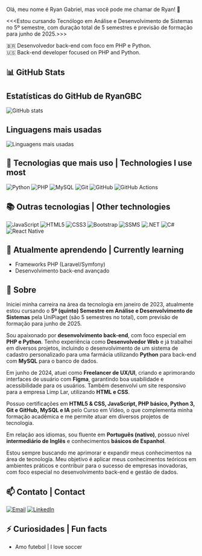 Olá, meu nome é Ryan Gabriel, mas você pode me chamar de Ryan! 👋

<<<Estou cursando Tecnólogo em Análise e Desenvolvimento de Sistemas no 5º semestre, com duração total de 5 semestres e previsão de formação para junho de 2025.>>>

🇧🇷 Desenvolvedor back-end com foco em PHP e Python.  
🇺🇸 Back-end developer focused on PHP and Python.

## 📊 GitHub Stats

## Estatísticas do GitHub de RyanGBC
![GitHub stats](https://github-readme-stats.vercel.app/api?username=RyanGBC&show_icons=true&theme=radical)
</br>
## Linguagens mais usadas
![Linguagens mais usadas](https://github-readme-stats.vercel.app/api/top-langs/?username=RyanGBC&layout=compact&theme=radical)

## 🚀 Tecnologias que mais uso | Technologies I use most

![Python](https://img.shields.io/badge/-Python-3776AB?style=flat&logo=python&logoColor=white)
![PHP](https://img.shields.io/badge/-PHP-777BB4?style=flat&logo=php&logoColor=white)
![MySQL](https://img.shields.io/badge/-MySQL-4479A1?style=flat&logo=mysql&logoColor=white)
![Git](https://img.shields.io/badge/-Git-F05032?style=flat&logo=git&logoColor=white)
![GitHub](https://img.shields.io/badge/-GitHub-181717?style=flat&logo=github&logoColor=white)
![GitHub Actions](https://img.shields.io/badge/-GitHub%20Actions-2088FF?style=flat&logo=githubactions&logoColor=white)

## 📚 Outras tecnologias | Other technologies

![JavaScript](https://img.shields.io/badge/-JavaScript-F7DF1E?style=flat&logo=javascript&logoColor=black)
![HTML5](https://img.shields.io/badge/-HTML5-E34F26?style=flat&logo=html5&logoColor=white)
![CSS3](https://img.shields.io/badge/-CSS3-1572B6?style=flat&logo=css3&logoColor=white)
![Bootstrap](https://img.shields.io/badge/-Bootstrap-7952B3?style=flat&logo=bootstrap&logoColor=white)
![SSMS](https://img.shields.io/badge/-SSMS-CC2927?style=flat&logo=microsoftsqlserver&logoColor=white)
![.NET](https://img.shields.io/badge/-.NET-512BD4?style=flat&logo=dotnet&logoColor=white)
![C#](https://img.shields.io/badge/-C%23-239120?style=flat&logo=csharp&logoColor=white)
![React Native](https://img.shields.io/badge/React_Native-20232A?style=flat&logo=react&logoColor=blue)

## 🌱 Atualmente aprendendo | Currently learning

- Frameworks PHP (Laravel/Symfony)
- Desenvolvimento back-end avançado

## 📌 Sobre
  Iniciei minha carreira na área da tecnologia em janeiro de 2023, atualmente estou cursando o **5º (quinto) Semestre em Análise e Desenvolvimento de Sistemas** pela UniPiaget (são 5 semestres no total), com previsão de formação para junho de 2025.

Sou apaixonado por **desenvolvimento back-end**, com foco especial em **PHP e Python**. Tenho experiência como **Desenvolvedor Web** e já trabalhei em diversos projetos, incluindo o desenvolvimento de um sistema de cadastro personalizado para uma farmácia utilizando **Python** para back-end com **MySQL** para o banco de dados.

Em junho de 2024, atuei como **Freelancer de UX/UI**, criando e aprimorando interfaces de usuário com **Figma**, garantindo boa usabilidade e acessibilidade para os usuários. Também desenvolvi um site responsivo para a empresa Limp Lar, utilizando **HTML e CSS**.

Possuo certificações em **HTML5 & CSS, JavaScript, PHP básico, Python 3, Git e GitHub, MySQL e IA** pelo Curso em Vídeo, o que complementa minha formação acadêmica e me permite atuar em diversos projetos de tecnologia.

Em relação aos idiomas, sou fluente em **Português (nativo)**, possuo nível **intermediário de Inglês** e conhecimentos **básicos de Espanhol**.

Estou sempre buscando me aprimorar e expandir meus conhecimentos na área de tecnologia. Meu objetivo é aplicar meus conhecimentos teóricos em ambientes práticos e contribuir para o sucesso de empresas inovadoras, com foco especial no desenvolvimento back-end e gestão de dados.

## 📫 Contato | Contact

[![Email](https://img.shields.io/badge/Email-ryangabrj%40gmail.com-EA4335?style=for-the-badge&logo=gmail&logoColor=white&labelColor=white&color=EA4335)](mailto:ryangabrj@gmail.com)
[![LinkedIn](https://img.shields.io/badge/LinkedIn-@ryangabrj-0A66C2?style=for-the-badge&logo=linkedin&logoColor=white)](https://linkedin.com/in/ryangabrielcosta)

## ⚡ Curiosidades | Fun facts

- Amo futebol | I love soccer
